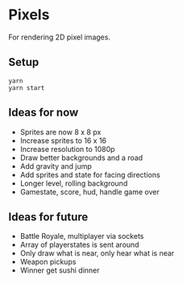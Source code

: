 # Pixels
For rendering 2D pixel images.

## Setup
```
yarn
yarn start
```

## Ideas for now

- Sprites are now 8 x 8 px
- Increase sprites to 16 x 16
- Increase resolution to 1080p
- Draw better backgrounds and a road
- Add gravity and jump
- Add sprites and state for facing directions
- Longer level, rolling background
- Gamestate, score, hud, handle game over

## Ideas for future

- Battle Royale, multiplayer via sockets
- Array of playerstates is sent around
- Only draw what is near, only hear what is near
- Weapon pickups
- Winner get sushi dinner
